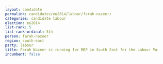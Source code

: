 ```yaml
---
layout: candidate
permalink: candidates/eu2014/labour/farah-nazeer/
categories: candidate labour
election: eu2014
list-rank: 5
list-rank-ordinal: 5th
person: farah-nazeer
region: south-east
party: labour
title: Farah Nazeer is running for MEP in South East for the Labour Party
incumbent: false
---
```

